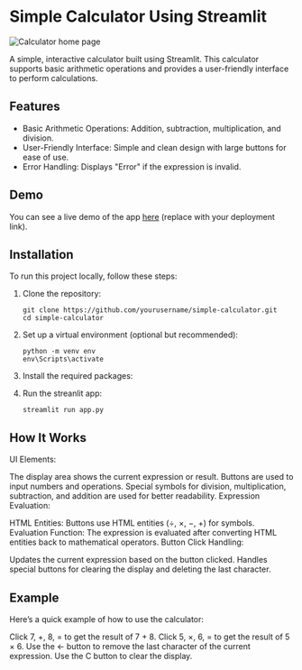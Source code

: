 # Simple Calculator Using Streamlit

![Calculator home page](https://github.com/user-attachments/assets/936de9b1-bbe0-4294-9b70-8a820d735d97)

A simple, interactive calculator built using Streamlit. This calculator supports basic arithmetic operations and provides a user-friendly interface to perform calculations.


## Features
- Basic Arithmetic Operations: Addition, subtraction, multiplication, and division.
- User-Friendly Interface: Simple and clean design with large buttons for ease of use.
- Error Handling: Displays "Error" if the expression is invalid.

## Demo

You can see a live demo of the app [here](https://qrcode-generat0r.streamlit.app/) (replace with your deployment link).

## Installation
To run this project locally, follow these steps:

1. Clone the repository:
   ```
   git clone https://github.com/yourusername/simple-calculator.git
   cd simple-calculator
   ```
2. Set up a virtual environment (optional but recommended):
   ```
   python -m venv env
   env\Scripts\activate
   ```
3. Install the required packages:

4. Run the streanlit app:
   ```
   streamlit run app.py
   ```

## How It Works
UI Elements:

The display area shows the current expression or result.
Buttons are used to input numbers and operations. Special symbols for division, multiplication, subtraction, and addition are used for better readability.
Expression Evaluation:

HTML Entities: Buttons use HTML entities (&divide;, &times;, &minus;, &plus;) for symbols.
Evaluation Function: The expression is evaluated after converting HTML entities back to mathematical operators.
Button Click Handling:

Updates the current expression based on the button clicked.
Handles special buttons for clearing the display and deleting the last character.

## Example
Here’s a quick example of how to use the calculator:

Click 7, +, 8, = to get the result of 7 + 8.
Click 5, ×, 6, = to get the result of 5 × 6.
Use the ← button to remove the last character of the current expression.
Use the C button to clear the display.
